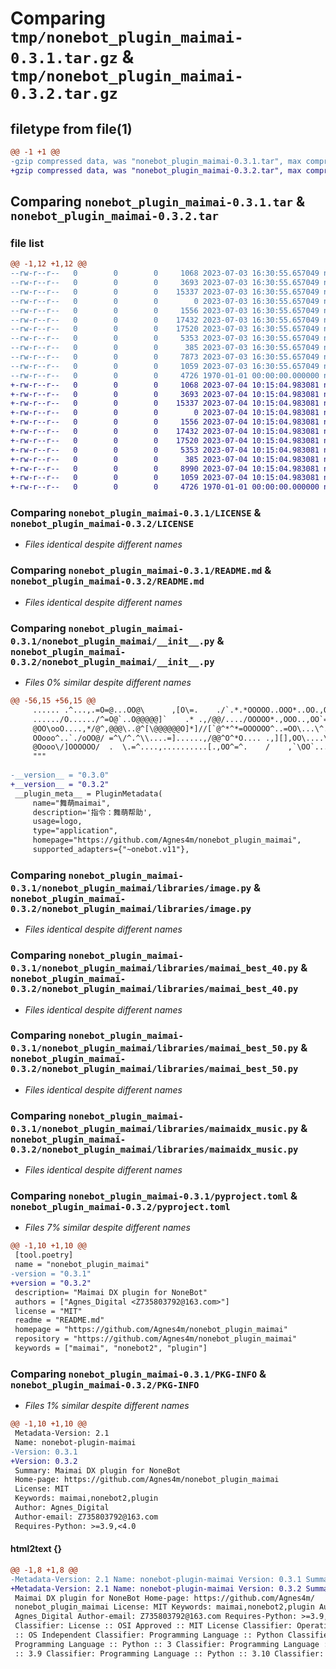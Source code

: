 # Comparing `tmp/nonebot_plugin_maimai-0.3.1.tar.gz` & `tmp/nonebot_plugin_maimai-0.3.2.tar.gz`

## filetype from file(1)

```diff
@@ -1 +1 @@
-gzip compressed data, was "nonebot_plugin_maimai-0.3.1.tar", max compression
+gzip compressed data, was "nonebot_plugin_maimai-0.3.2.tar", max compression
```

## Comparing `nonebot_plugin_maimai-0.3.1.tar` & `nonebot_plugin_maimai-0.3.2.tar`

### file list

```diff
@@ -1,12 +1,12 @@
--rw-r--r--   0        0        0     1068 2023-07-03 16:30:55.657049 nonebot_plugin_maimai-0.3.1/LICENSE
--rw-r--r--   0        0        0     3693 2023-07-03 16:30:55.657049 nonebot_plugin_maimai-0.3.1/README.md
--rw-r--r--   0        0        0    15337 2023-07-03 16:30:55.657049 nonebot_plugin_maimai-0.3.1/nonebot_plugin_maimai/__init__.py
--rw-r--r--   0        0        0        0 2023-07-03 16:30:55.657049 nonebot_plugin_maimai-0.3.1/nonebot_plugin_maimai/libraries/__init__.py
--rw-r--r--   0        0        0     1556 2023-07-03 16:30:55.657049 nonebot_plugin_maimai-0.3.1/nonebot_plugin_maimai/libraries/image.py
--rw-r--r--   0        0        0    17432 2023-07-03 16:30:55.657049 nonebot_plugin_maimai-0.3.1/nonebot_plugin_maimai/libraries/maimai_best_40.py
--rw-r--r--   0        0        0    17520 2023-07-03 16:30:55.657049 nonebot_plugin_maimai-0.3.1/nonebot_plugin_maimai/libraries/maimai_best_50.py
--rw-r--r--   0        0        0     5353 2023-07-03 16:30:55.657049 nonebot_plugin_maimai-0.3.1/nonebot_plugin_maimai/libraries/maimaidx_music.py
--rw-r--r--   0        0        0      385 2023-07-03 16:30:55.657049 nonebot_plugin_maimai-0.3.1/nonebot_plugin_maimai/libraries/tool.py
--rw-r--r--   0        0        0     7873 2023-07-03 16:30:55.657049 nonebot_plugin_maimai-0.3.1/nonebot_plugin_maimai/public.py
--rw-r--r--   0        0        0     1059 2023-07-03 16:30:55.657049 nonebot_plugin_maimai-0.3.1/pyproject.toml
--rw-r--r--   0        0        0     4726 1970-01-01 00:00:00.000000 nonebot_plugin_maimai-0.3.1/PKG-INFO
+-rw-r--r--   0        0        0     1068 2023-07-04 10:15:04.983081 nonebot_plugin_maimai-0.3.2/LICENSE
+-rw-r--r--   0        0        0     3693 2023-07-04 10:15:04.983081 nonebot_plugin_maimai-0.3.2/README.md
+-rw-r--r--   0        0        0    15337 2023-07-04 10:15:04.983081 nonebot_plugin_maimai-0.3.2/nonebot_plugin_maimai/__init__.py
+-rw-r--r--   0        0        0        0 2023-07-04 10:15:04.983081 nonebot_plugin_maimai-0.3.2/nonebot_plugin_maimai/libraries/__init__.py
+-rw-r--r--   0        0        0     1556 2023-07-04 10:15:04.983081 nonebot_plugin_maimai-0.3.2/nonebot_plugin_maimai/libraries/image.py
+-rw-r--r--   0        0        0    17432 2023-07-04 10:15:04.983081 nonebot_plugin_maimai-0.3.2/nonebot_plugin_maimai/libraries/maimai_best_40.py
+-rw-r--r--   0        0        0    17520 2023-07-04 10:15:04.983081 nonebot_plugin_maimai-0.3.2/nonebot_plugin_maimai/libraries/maimai_best_50.py
+-rw-r--r--   0        0        0     5353 2023-07-04 10:15:04.983081 nonebot_plugin_maimai-0.3.2/nonebot_plugin_maimai/libraries/maimaidx_music.py
+-rw-r--r--   0        0        0      385 2023-07-04 10:15:04.983081 nonebot_plugin_maimai-0.3.2/nonebot_plugin_maimai/libraries/tool.py
+-rw-r--r--   0        0        0     8990 2023-07-04 10:15:04.983081 nonebot_plugin_maimai-0.3.2/nonebot_plugin_maimai/public.py
+-rw-r--r--   0        0        0     1059 2023-07-04 10:15:04.983081 nonebot_plugin_maimai-0.3.2/pyproject.toml
+-rw-r--r--   0        0        0     4726 1970-01-01 00:00:00.000000 nonebot_plugin_maimai-0.3.2/PKG-INFO
```

### Comparing `nonebot_plugin_maimai-0.3.1/LICENSE` & `nonebot_plugin_maimai-0.3.2/LICENSE`

 * *Files identical despite different names*

### Comparing `nonebot_plugin_maimai-0.3.1/README.md` & `nonebot_plugin_maimai-0.3.2/README.md`

 * *Files identical despite different names*

### Comparing `nonebot_plugin_maimai-0.3.1/nonebot_plugin_maimai/__init__.py` & `nonebot_plugin_maimai-0.3.2/nonebot_plugin_maimai/__init__.py`

 * *Files 0% similar despite different names*

```diff
@@ -56,15 +56,15 @@
     ...... .^...,.=O=@...OO@\      ,[O\=.    ./`.*.*OOOOO..OOO*..OO.,OOO
     ....../O....../^=O@`..O@@@@@]`    .* .,/@@/..../OOOOO*.,OOO..,OO`=OO
     @OO\ooO....,*/@^,@@@\..@^[\@@@@@@O]*]//[`@^*^*=OOOOOO^..=OO\...\^.\@
     OOooo^..`./oOO@/ =^\/^.^\\....=]......,/@@^O^*O.... .,][],OO\....\`.
     @Oooo\/]OOOOOO/  .  \.=^....,..........[.,OO^=^.    /    ,`\OO`.....
     """
 
-__version__ = "0.3.0"
+__version__ = "0.3.2"
 __plugin_meta__ = PluginMetadata(
     name="舞萌maimai",
     description='指令：舞萌帮助',
     usage=logo,
     type="application",
     homepage="https://github.com/Agnes4m/nonebot_plugin_maimai",
     supported_adapters={"~onebot.v11"},
```

### Comparing `nonebot_plugin_maimai-0.3.1/nonebot_plugin_maimai/libraries/image.py` & `nonebot_plugin_maimai-0.3.2/nonebot_plugin_maimai/libraries/image.py`

 * *Files identical despite different names*

### Comparing `nonebot_plugin_maimai-0.3.1/nonebot_plugin_maimai/libraries/maimai_best_40.py` & `nonebot_plugin_maimai-0.3.2/nonebot_plugin_maimai/libraries/maimai_best_40.py`

 * *Files identical despite different names*

### Comparing `nonebot_plugin_maimai-0.3.1/nonebot_plugin_maimai/libraries/maimai_best_50.py` & `nonebot_plugin_maimai-0.3.2/nonebot_plugin_maimai/libraries/maimai_best_50.py`

 * *Files identical despite different names*

### Comparing `nonebot_plugin_maimai-0.3.1/nonebot_plugin_maimai/libraries/maimaidx_music.py` & `nonebot_plugin_maimai-0.3.2/nonebot_plugin_maimai/libraries/maimaidx_music.py`

 * *Files identical despite different names*

### Comparing `nonebot_plugin_maimai-0.3.1/pyproject.toml` & `nonebot_plugin_maimai-0.3.2/pyproject.toml`

 * *Files 7% similar despite different names*

```diff
@@ -1,10 +1,10 @@
 [tool.poetry]
 name = "nonebot_plugin_maimai"
-version = "0.3.1"
+version = "0.3.2"
 description= "Maimai DX plugin for NoneBot"
 authors = ["Agnes_Digital <Z735803792@163.com>"]
 license = "MIT"
 readme = "README.md"
 homepage = "https://github.com/Agnes4m/nonebot_plugin_maimai"
 repository = "https://github.com/Agnes4m/nonebot_plugin_maimai"
 keywords = ["maimai", "nonebot2", "plugin"]
```

### Comparing `nonebot_plugin_maimai-0.3.1/PKG-INFO` & `nonebot_plugin_maimai-0.3.2/PKG-INFO`

 * *Files 1% similar despite different names*

```diff
@@ -1,10 +1,10 @@
 Metadata-Version: 2.1
 Name: nonebot-plugin-maimai
-Version: 0.3.1
+Version: 0.3.2
 Summary: Maimai DX plugin for NoneBot
 Home-page: https://github.com/Agnes4m/nonebot_plugin_maimai
 License: MIT
 Keywords: maimai,nonebot2,plugin
 Author: Agnes_Digital
 Author-email: Z735803792@163.com
 Requires-Python: >=3.9,<4.0
```

#### html2text {}

```diff
@@ -1,8 +1,8 @@
-Metadata-Version: 2.1 Name: nonebot-plugin-maimai Version: 0.3.1 Summary:
+Metadata-Version: 2.1 Name: nonebot-plugin-maimai Version: 0.3.2 Summary:
 Maimai DX plugin for NoneBot Home-page: https://github.com/Agnes4m/
 nonebot_plugin_maimai License: MIT Keywords: maimai,nonebot2,plugin Author:
 Agnes_Digital Author-email: Z735803792@163.com Requires-Python: >=3.9,<4.0
 Classifier: License :: OSI Approved :: MIT License Classifier: Operating System
 :: OS Independent Classifier: Programming Language :: Python Classifier:
 Programming Language :: Python :: 3 Classifier: Programming Language :: Python
 :: 3.9 Classifier: Programming Language :: Python :: 3.10 Classifier:
```

